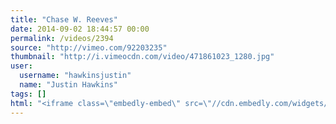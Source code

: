 ```yaml
---
title: "Chase W. Reeves"
date: 2014-09-02 18:44:57 00:00
permalink: /videos/2394
source: "http://vimeo.com/92203235"
thumbnail: "http://i.vimeocdn.com/video/471861023_1280.jpg"
user:
  username: "hawkinsjustin"
  name: "Justin Hawkins"
tags: []
html: "<iframe class=\"embedly-embed\" src=\"//cdn.embedly.com/widgets/media.html?src=http%3A%2F%2Fplayer.vimeo.com%2Fvideo%2F92203235&wmode=transparent&src_secure=1&url=http%3A%2F%2Fvimeo.com%2F92203235&image=http%3A%2F%2Fi.vimeocdn.com%2Fvideo%2F471861023_1280.jpg&key=daaebf4d9cdd46779200162d0ca86e20&type=text%2Fhtml&schema=vimeo\" width=\"1280\" height=\"720\" scrolling=\"no\" frameborder=\"0\" allowfullscreen></iframe>"
---
```


